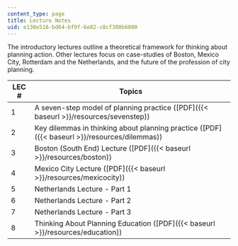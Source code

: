 ```yaml
---
content_type: page
title: Lecture Notes
uid: e130e516-bd64-bf9f-6e82-c8cf300b6800
---
```


The introductory lectures outline a theoretical framework for thinking about planning action. Other lectures focus on case-studies of Boston, Mexico City, Rotterdam and the Netherlands, and the future of the profession of city planning.

| LEC # | Topics |
| --- | --- |
| 1 | A seven-step model of planning practice ([PDF]({{< baseurl >}}/resources/sevenstep)) |
| 2 | Key dilemmas in thinking about planning practice ([PDF]({{< baseurl >}}/resources/dilemmas)) |
| 3 | Boston (South End) Lecture ([PDF]({{< baseurl >}}/resources/boston)) |
| 4 | Mexico City Lecture ([PDF]({{< baseurl >}}/resources/mexicocity)) |
| 5 | Netherlands Lecture - Part 1 |
| 6 | Netherlands Lecture - Part 2 |
| 7 | Netherlands Lecture - Part 3 |
| 8 | Thinking About Planning Education ([PDF]({{< baseurl >}}/resources/education))
